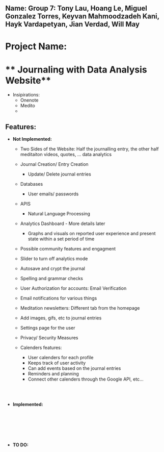 ## Name: Group 7: Tony Lau, Hoang Le, Miguel Gonzalez Torres, Keyvan Mahmoodzadeh Kani, Hayk Vardapetyan, Jian Verdad, Will May

# Project Name: 

# ** Journaling with Data Analysis Website**

- Insipirations:
    - Onenote
    - Medito
    -

## Features:

- <strong>Not Implemented:</strong>

    - Two Sides of the Website: Half the journalling entry, the other half meditaiton videos, quotes, ... data analytics 
    - Journal Creation/ Entry Creation
        - Update/ Delete journal entries
    - Databases
        - User emails/ passwords

    - APIS
        - Natural Language Processing
        
    - Analytics Dashboard - More details later
        - Graphs and visuals on reported user experience and present state within a set period of time
    - Possible community features and engagment
    - Slider to turn off analytics mode
    - Autosave and crypt the journal
    - Spelling and grammar checks
    - User Authorization for accounts: Email Verification
    - Email notifications for various things
    - Meditation newsletters: Different tab from the homepage
    - Add images, gifs, etc to journal entries
    - Settings page for the user
    - Privacy/ Security Measures
    - Calenders features:
        - User calenders for each profile
        - Keeps track of user activity
        - Can add events based on the journal entries
        - Reminders and planning
        - Connect other calenders through the Google API, etc...

<br><br>

- <strong>Implemented:</strong>

<br><br>



<br><br>

- <strong>TO DO:</strong>


<br><br>
